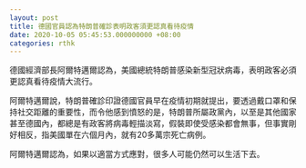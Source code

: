 ```yaml
---
layout: post
title: 德國官員認為特朗普確診表明政客須更認真看待疫情
date: 2020-10-05 05:45:53.000000000 +08:00
categories: rthk
---
```


德國經濟部長阿爾特邁爾認為，美國總統特朗普感染新型冠狀病毒，表明政客必須更認真看待疫情大流行。

阿爾特邁爾說，特朗普確診印證德國官員早在疫情初期就提出，要透過戴口罩和保持社交距離的重要性，而令他感到憤怒的是，特朗普所屬政黨內，以至是其他國家甚至德國內，都總是有政客將病毒輕描淡寫，假裝即使受感染都會無事，但事實剛好相反，指美國單在六個月內，就有20多萬宗死亡病例。

阿爾特邁爾認為，如果以適當方式應對，很多人可能仍然可以生活下去。

